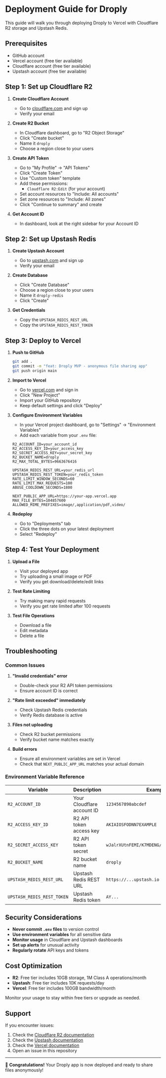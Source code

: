 # Deployment Guide for Droply

This guide will walk you through deploying Droply to Vercel with Cloudflare R2 storage and Upstash Redis.

## Prerequisites

- GitHub account
- Vercel account (free tier available)
- Cloudflare account (free tier available)
- Upstash account (free tier available)

## Step 1: Set up Cloudflare R2

1. **Create Cloudflare Account**
   - Go to [cloudflare.com](https://cloudflare.com) and sign up
   - Verify your email

2. **Create R2 Bucket**
   - In Cloudflare dashboard, go to "R2 Object Storage"
   - Click "Create bucket"
   - Name it `droply`
   - Choose a region close to your users

3. **Create API Token**
   - Go to "My Profile" → "API Tokens"
   - Click "Create Token"
   - Use "Custom token" template
   - Add these permissions:
     - `Cloudflare R2:Edit` (for your account)
   - Set account resources to "Include: All accounts"
   - Set zone resources to "Include: All zones"
   - Click "Continue to summary" and create

4. **Get Account ID**
   - In dashboard, look at the right sidebar for your Account ID

## Step 2: Set up Upstash Redis

1. **Create Upstash Account**
   - Go to [upstash.com](https://upstash.com) and sign up
   - Verify your email

2. **Create Database**
   - Click "Create Database"
   - Choose a region close to your users
   - Name it `droply-redis`
   - Click "Create"

3. **Get Credentials**
   - Copy the `UPSTASH_REDIS_REST_URL`
   - Copy the `UPSTASH_REDIS_REST_TOKEN`

## Step 3: Deploy to Vercel

1. **Push to GitHub**
   ```bash
   git add .
   git commit -m "feat: Droply MVP - anonymous file sharing app"
   git push origin main
   ```

2. **Import to Vercel**
   - Go to [vercel.com](https://vercel.com) and sign in
   - Click "New Project"
   - Import your GitHub repository
   - Keep default settings and click "Deploy"

3. **Configure Environment Variables**
   - In your Vercel project dashboard, go to "Settings" → "Environment Variables"
   - Add each variable from your `.env` file:
   
   ```
   R2_ACCOUNT_ID=your_account_id
   R2_ACCESS_KEY_ID=your_access_key
   R2_SECRET_ACCESS_KEY=your_secret_key
   R2_BUCKET_NAME=droply
   R2_MAX_TOTAL_BYTES=9663676416
   
   UPSTASH_REDIS_REST_URL=your_redis_url
   UPSTASH_REDIS_REST_TOKEN=your_redis_token
   RATE_LIMIT_WINDOW_SECONDS=60
   RATE_LIMIT_MAX_REQUESTS=100
   ABUSE_COOLDOWN_SECONDS=1800
   
   NEXT_PUBLIC_APP_URL=https://your-app.vercel.app
   MAX_FILE_BYTES=104857600
   ALLOWED_MIME_PREFIXES=image/,application/pdf,video/
   ```

4. **Redeploy**
   - Go to "Deployments" tab
   - Click the three dots on your latest deployment
   - Select "Redeploy"

## Step 4: Test Your Deployment

1. **Upload a File**
   - Visit your deployed app
   - Try uploading a small image or PDF
   - Verify you get download/delete/edit links

2. **Test Rate Limiting**
   - Try making many rapid requests
   - Verify you get rate limited after 100 requests

3. **Test File Operations**
   - Download a file
   - Edit metadata
   - Delete a file

## Troubleshooting

### Common Issues

1. **"Invalid credentials" error**
   - Double-check your R2 API token permissions
   - Ensure account ID is correct

2. **"Rate limit exceeded" immediately**
   - Check Upstash Redis credentials
   - Verify Redis database is active

3. **Files not uploading**
   - Check R2 bucket permissions
   - Verify bucket name matches exactly

4. **Build errors**
   - Ensure all environment variables are set in Vercel
   - Check that `NEXT_PUBLIC_APP_URL` matches your actual domain

### Environment Variable Reference

| Variable | Description | Example |
|----------|-------------|---------|
| `R2_ACCOUNT_ID` | Your Cloudflare account ID | `1234567890abcdef` |
| `R2_ACCESS_KEY_ID` | R2 API token access key | `AKIAIOSFODNN7EXAMPLE` |
| `R2_SECRET_ACCESS_KEY` | R2 API token secret | `wJalrXUtnFEMI/K7MDENG/bPxRfiCYEXAMPLEKEY` |
| `R2_BUCKET_NAME` | R2 bucket name | `droply` |
| `UPSTASH_REDIS_REST_URL` | Upstash Redis REST URL | `https://...upstash.io` |
| `UPSTASH_REDIS_REST_TOKEN` | Upstash Redis token | `AY...` |

## Security Considerations

- **Never commit `.env` files** to version control
- **Use environment variables** for all sensitive data
- **Monitor usage** in Cloudflare and Upstash dashboards
- **Set up alerts** for unusual activity
- **Regularly rotate** API keys and tokens

## Cost Optimization

- **R2**: Free tier includes 10GB storage, 1M Class A operations/month
- **Upstash**: Free tier includes 10K requests/day
- **Vercel**: Free tier includes 100GB bandwidth/month

Monitor your usage to stay within free tiers or upgrade as needed.

## Support

If you encounter issues:
1. Check the [Cloudflare R2 documentation](https://developers.cloudflare.com/r2/)
2. Check the [Upstash documentation](https://docs.upstash.com/)
3. Check the [Vercel documentation](https://vercel.com/docs)
4. Open an issue in this repository

---

🎉 **Congratulations!** Your Droply app is now deployed and ready to share files anonymously!
